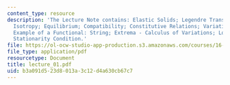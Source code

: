 ```yaml
---
content_type: resource
description: 'The Lecture Note contains: Elastic Solids; Legendre Transformation;
  Isotropy; Equilibrium; Compatibility; Constitutive Relations; Variational Calculus;
  Example of a Functional: String; Extrema - Calculus of Variations; Local Form of
  Stationarity Condition.'
file: https://ol-ocw-studio-app-production.s3.amazonaws.com/courses/16-225-computational-mechanics-of-materials-fall-2003/b3a091d523d8013a3c12d4a630cb67c7_lecture_01.pdf
file_type: application/pdf
resourcetype: Document
title: lecture_01.pdf
uid: b3a091d5-23d8-013a-3c12-d4a630cb67c7
---
```

